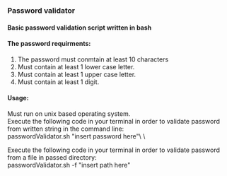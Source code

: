 ### Password validator

#### Basic password validation script written in bash

#### The password requirments:

1. The password must conmtain at least 10 characters
2. Must contain at least 1 lower case letter.
3. Must contain at least 1 upper case letter.
4. Must contain at least 1 digit.

#### Usage:

Must run on unix based operating system.\
Execute the following code in your terminal in order to validate password from written string in the command line:\
passwordValidator.sh "insert password here"\ \

Execute the following code in your terminal in order to validate password from a file in passed directory:\
passwordValidator.sh -f "insert path here"